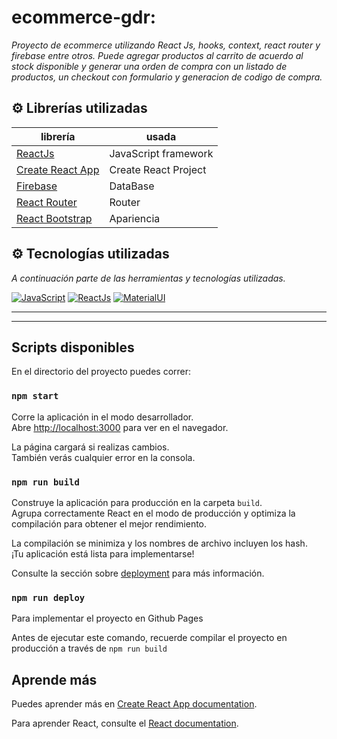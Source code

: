 # ecommerce-gdr:

_Proyecto de ecommerce utilizando React Js, hooks, context, react router y firebase entre otros. Puede agregar productos al carrito de acuerdo al stock disponible y generar una orden de compra con un listado de productos, un checkout con formulario y generacion de codigo de compra._

## ⚙️ Librerías utilizadas

| librería                                                         | usada                     |
| ---------------------------------------------------------------- | ------------------------- |
| [ReactJs](https://es.reactjs.org/)                               | JavaScript framework      |
| [Create React App](https://github.com/facebook/create-react-app) | Create React Project      |
| [Firebase](https://firebase.google.com/?hl=es)                   | DataBase                  |
| [React Router](https://reactrouter.com/)                         | Router                    |
| [React Bootstrap](https://react-bootstrap.github.io/)            | Apariencia                |


## ⚙️ Tecnologías utilizadas 

_A continuación parte de las herramientas y tecnologías utilizadas._

[![JavaScript](https://img.shields.io/badge/JavaScript-F7DF1E?style=for-the-badge&logo=javascript&logoColor=white&labelColor=101010)](#)
[![ReactJs](https://img.shields.io/badge/React.Js-1572B6?style=for-the-badge&logo=react&logoColor=white&labelColor=101010)](#)
[![MaterialUI](https://img.shields.io/badge/Material.UI-1572B6?style=for-the-badge&logo=materialui&logoColor=white&labelColor=101010)](#)


---

---

## Scripts disponibles

En el directorio del proyecto puedes correr:

### `npm start`

Corre la aplicación in el modo desarrollador.\
Abre [http://localhost:3000](http://localhost:3000) para ver en el navegador.

La página cargará si realizas cambios.\
También verás cualquier error en la consola.


### `npm run build`

Construye la aplicación para producción en la carpeta `build`. \
Agrupa correctamente React en el modo de producción y optimiza la compilación para obtener el mejor rendimiento.

La compilación se minimiza y los nombres de archivo incluyen los hash. \
¡Tu aplicación está lista para implementarse!

Consulte la sección sobre [deployment](https://facebook.github.io/create-react-app/docs/deployment) para más información.

### `npm run deploy`

Para implementar el proyecto en Github Pages

Antes de ejecutar este comando, recuerde compilar el proyecto en producción a través de `npm run build`


## Aprende más

Puedes aprender más en [Create React App documentation](https://facebook.github.io/create-react-app/docs/getting-started).

Para aprender React, consulte el [React documentation](https://reactjs.org/).






